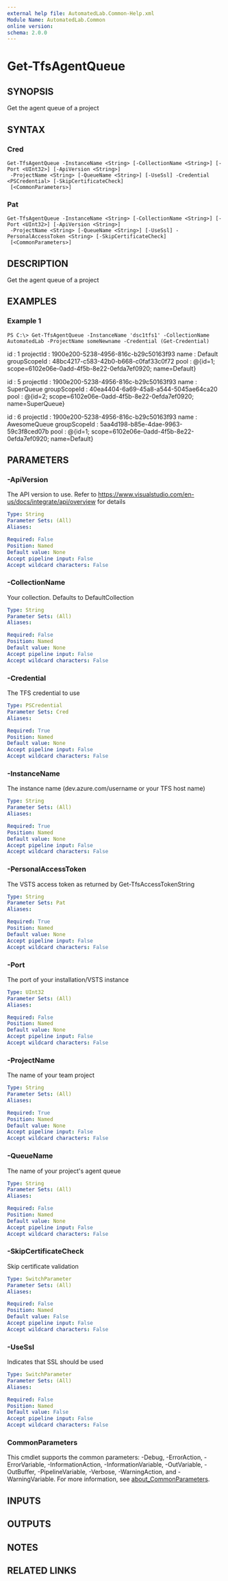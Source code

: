 ```yaml
---
external help file: AutomatedLab.Common-Help.xml
Module Name: AutomatedLab.Common
online version:
schema: 2.0.0
---
```


# Get-TfsAgentQueue

## SYNOPSIS
Get the agent queue of a project

## SYNTAX

### Cred
```
Get-TfsAgentQueue -InstanceName <String> [-CollectionName <String>] [-Port <UInt32>] [-ApiVersion <String>]
 -ProjectName <String> [-QueueName <String>] [-UseSsl] -Credential <PSCredential> [-SkipCertificateCheck]
 [<CommonParameters>]
```

### Pat
```
Get-TfsAgentQueue -InstanceName <String> [-CollectionName <String>] [-Port <UInt32>] [-ApiVersion <String>]
 -ProjectName <String> [-QueueName <String>] [-UseSsl] -PersonalAccessToken <String> [-SkipCertificateCheck]
 [<CommonParameters>]
```

## DESCRIPTION
Get the agent queue of a project

## EXAMPLES

### Example 1
```
PS C:\> Get-TfsAgentQueue -InstanceName 'dsc1tfs1' -CollectionName AutomatedLab -ProjectName someNewname -Credential (Get-Credential)
```

id           : 1 projectId    : 1900e200-5238-4956-816c-b29c50163f93 name         : Default groupScopeId : 48bc4217-c583-42b0-b668-c0faf33c0f72 pool         : @{id=1; scope=6102e06e-0add-4f5b-8e22-0efda7ef0920; name=Default}

id           : 5 projectId    : 1900e200-5238-4956-816c-b29c50163f93 name         : SuperQueue groupScopeId : 40ea4404-6a69-45a8-a544-5045ae64ca20 pool         : @{id=2; scope=6102e06e-0add-4f5b-8e22-0efda7ef0920; name=SuperQueue}

id           : 6 projectId    : 1900e200-5238-4956-816c-b29c50163f93 name         : AwesomeQueue groupScopeId : 5aa4d198-b85e-4dae-9963-59c3f8ced07b pool         : @{id=1; scope=6102e06e-0add-4f5b-8e22-0efda7ef0920; name=Default}

## PARAMETERS

### -ApiVersion
The API version to use.
Refer to https://www.visualstudio.com/en-us/docs/integrate/api/overview for details

```yaml
Type: String
Parameter Sets: (All)
Aliases:

Required: False
Position: Named
Default value: None
Accept pipeline input: False
Accept wildcard characters: False
```

### -CollectionName
Your collection.
Defaults to DefaultCollection

```yaml
Type: String
Parameter Sets: (All)
Aliases:

Required: False
Position: Named
Default value: None
Accept pipeline input: False
Accept wildcard characters: False
```

### -Credential
The TFS credential to use

```yaml
Type: PSCredential
Parameter Sets: Cred
Aliases:

Required: True
Position: Named
Default value: None
Accept pipeline input: False
Accept wildcard characters: False
```

### -InstanceName
The instance name (dev.azure.com/username or your TFS host name)

```yaml
Type: String
Parameter Sets: (All)
Aliases:

Required: True
Position: Named
Default value: None
Accept pipeline input: False
Accept wildcard characters: False
```

### -PersonalAccessToken
The VSTS access token as returned by Get-TfsAccessTokenString

```yaml
Type: String
Parameter Sets: Pat
Aliases:

Required: True
Position: Named
Default value: None
Accept pipeline input: False
Accept wildcard characters: False
```

### -Port
The port of your installation/VSTS instance

```yaml
Type: UInt32
Parameter Sets: (All)
Aliases:

Required: False
Position: Named
Default value: None
Accept pipeline input: False
Accept wildcard characters: False
```

### -ProjectName
The name of your team project

```yaml
Type: String
Parameter Sets: (All)
Aliases:

Required: True
Position: Named
Default value: None
Accept pipeline input: False
Accept wildcard characters: False
```

### -QueueName
The name of your project's agent queue

```yaml
Type: String
Parameter Sets: (All)
Aliases:

Required: False
Position: Named
Default value: None
Accept pipeline input: False
Accept wildcard characters: False
```

### -SkipCertificateCheck
Skip certificate validation

```yaml
Type: SwitchParameter
Parameter Sets: (All)
Aliases:

Required: False
Position: Named
Default value: False
Accept pipeline input: False
Accept wildcard characters: False
```

### -UseSsl
Indicates that SSL should be used

```yaml
Type: SwitchParameter
Parameter Sets: (All)
Aliases:

Required: False
Position: Named
Default value: False
Accept pipeline input: False
Accept wildcard characters: False
```

### CommonParameters
This cmdlet supports the common parameters: -Debug, -ErrorAction, -ErrorVariable, -InformationAction, -InformationVariable, -OutVariable, -OutBuffer, -PipelineVariable, -Verbose, -WarningAction, and -WarningVariable. For more information, see [about_CommonParameters](http://go.microsoft.com/fwlink/?LinkID=113216).

## INPUTS

## OUTPUTS

## NOTES

## RELATED LINKS
